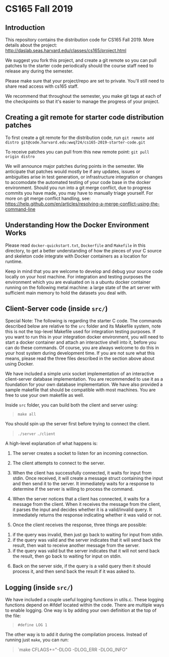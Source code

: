 # CS165 Fall 2019

## Introduction

This repository contains the distribution code for CS165 Fall 2019.
More details about the project: http://daslab.seas.harvard.edu/classes/cs165/project.html

We suggest you fork this project, and create a git remote so you can pull patches to
the starter code periodically should the course staff need to release any during the semester.

Please make sure that your project/repo are set to private.
You'll still need to share read access with cs165 staff.

We recommend that throughout the semester, you make git tags at each of
the checkpoints so that it's easier to manage the progress of your project.

## Creating a git remote for starter code distribution patches
To first create a git remote for the distribution code, run
`git remote add distro git@code.harvard.edu:wwq724/cs165-2019-starter-code.git`

To receive patches you can pull from this new remote point:
`git pull origin distro`

We will announce major patches during points in the semester.
We anticipate that patches would mostly be if any updates, issues or ambiguities arise in test generation, 
or infrastructure integration or changes to accomodate the automated testing of your code base in 
the docker environment. Should you run into a git merge conflict, due to progress commits you have made, you may have to manually triage yourself. 
For more on git merge conflict handling, see: https://help.github.com/en/articles/resolving-a-merge-conflict-using-the-command-line

## Understanding How the Docker Environment Works

Please read `docker-quickstart.txt`, `Dockerfile` and `Makefile` in this directory, to get a better understanding of how
the pieces of your C source and skeleton code integrate with Docker containers as a location for runtime.

Keep in mind that you are welcome to develop and debug your source code locally on your host machine.
For integration and testing purposes the environment which you are evaluated on is a ubuntu docker container
running on the following metal machine: 
a large state of the art server with sufficient main memory to hold the datasets you deal with.

## Client-Server code (inside `src/`)
Special Note: 
The following is regarding the starter C code. The commands described below are relative to the `src`
folder and its Makefile system, note this is not the top-level Makefile used for integration testing purposes.
If you want to run this in your integration docker environment, 
you will need to start a docker container and attach an interactive shell into it, before you can do these commands.
Of course, you are always welcome to do this in your host system during development time.
If you are not sure what this means, please read the three files described in the section above about using Docker.

We have included a simple unix socket implementation of an interactive
client-server database implementation. You are recommended to use it
as a foundation for your own database implementation. We have also
provided a sample makefile that should be compatible with most machines.
You are free to use your own makefile as well.

Inside `src` folder, you can build both the client and server using:

> `make all`

You should spin up the server first before trying to connect the client.

> `./server`
> `./client`

A high-level explanation of what happens is:

1. The server creates a socket to listen for an incoming connection.

2. The client attempts to connect to the server.

3. When the client has successfully connected, it waits for input from stdin.
Once received, it will create a message struct containing the input and
then send it to the server.  It immediately waits for a response to determine
if the server is willing to process the command.

4. When the server notices that a client has connected, it waits for a message
from the client.  When it receives the message from the client, it parses the
input and decides whether it is a valid/invalid query.
It immediately returns the response indicating whether it was valid or not.

5. Once the client receives the response, three things are possible:
1) if the query was invalid, then just go back to waiting for input from stdin.
2) if the query was valid and the server indicates that it will send back the
result, then wait to receive another message from the server.
3) if the query was valid but the server indicates that it will not send back
the result, then go back to waiting for input on stdin.

6. Back on the server side, if the query is a valid query then it should
process it, and then send back the result if it was asked to.

## Logging (inside `src/`)

We have included a couple useful logging functions in utils.c.
These logging functions depend on #ifdef located within the code.
There are multiple ways to enable logging. One way is by adding your own
definition at the top of the file:

> `#define LOG 1`

The other way is to add it during the compilation process. Instead of running
just `make`, you can run:

> `make CFLAGS+="-DLOG -DLOG_ERR -DLOG_INFO"
